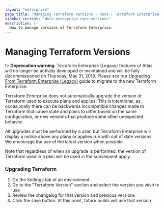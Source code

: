 ```yaml
---
layout: "enterprise"
page_title: "Managing Terraform Versions - Runs - Terraform Enterprise (legacy)"
sidebar_current: "docs-enterprise-runs-versions"
description: |-
  How to manage versions of Terraform Enterprise.
---
```


# Managing Terraform Versions

!> **Deprecation warning**: Terraform Enterprise (Legacy) features of Atlas will no longer be actively developed or maintained and will be fully decommissioned on Thursday, May 31, 2018. Please see our [Upgrading From Terraform Enterprise (Legacy)](https://www.terraform.io/docs/enterprise/upgrade/index.html) guide to migrate to the new Terraform Enterprise.

Terraform Enterprise does not automatically upgrade the version of Terraform
used to execute plans and applies. This is intentional, as occasionally there
can be backwards incompatible changes made to Terraform that cause state and
plans to differ based on the same configuration, or new versions that produce
some other unexpected behavior.

All upgrades must be performed by a user, but Terraform Enterprise will display
a notice above any plans or applies run with out of date versions. We encourage
the use of the latest version when possible.

Note that regardless of when an upgrade is performed, the version of Terraform
used in a plan will be used in the subsequent apply.

### Upgrading Terraform

1. Go the Settings tab of an environment
2. Go to the "Terraform Version" section and select the version you
wish to use
3. Review the changelog for that version and previous versions
4. Click the save button. At this point, future builds will use that
version
